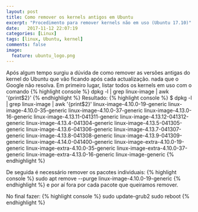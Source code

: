 ```yaml
---
layout: post
title: Como remover os kernels antigos em Ubuntu
excerpt: "Procedimento para remover kernels não em uso (Ubuntu 17.10)"
date:   2017-11-12 22:07:19
categories: [Linux]
tags: [linux, Ubuntu, kernel]
comments: false
image:
  feature: ubuntu_logo.png
---
```

Após algum tempo surgiu a dúvida de como remover as versões antigas do kernel do Ubuntu que vão ficando após cada actualização. nada que o Google não resolva.
Em primeiro lugar, listar todos os kernels em uso com o comando
{% highlight console %}
dpkg -l | grep linux-image | awk '{print$2}'
{% endhighlight %}
Resultado:
{% highlight console %}
$ dpkg -l | grep linux-image | awk '{print$2}'
linux-image-4.10.0-19-generic
linux-image-4.10.0-35-generic
linux-image-4.10.0-37-generic
linux-image-4.13.0-16-generic
linux-image-4.13.11-041311-generic
linux-image-4.13.12-041312-generic
linux-image-4.13.4-041304-generic
linux-image-4.13.5-041305-generic
linux-image-4.13.6-041306-generic
linux-image-4.13.7-041307-generic
linux-image-4.13.8-041308-generic
linux-image-4.13.9-041309-generic
linux-image-4.14.0-041400-generic
linux-image-extra-4.10.0-19-generic
linux-image-extra-4.10.0-35-generic
linux-image-extra-4.10.0-37-generic
linux-image-extra-4.13.0-16-generic
linux-image-generic
{% endhighlight %}

De seguida é necessário remover os pacotes individuais:
{% highlight console %}
sudo apt remove --purge linux-image-4.10.0-19-generic
{% endhighlight %}
e por aí fora por cada pacote que queiramos remover.

No final fazer:
{% highlight console %}
sudo update-grub2
sudo reboot
{% endhighlight %}


